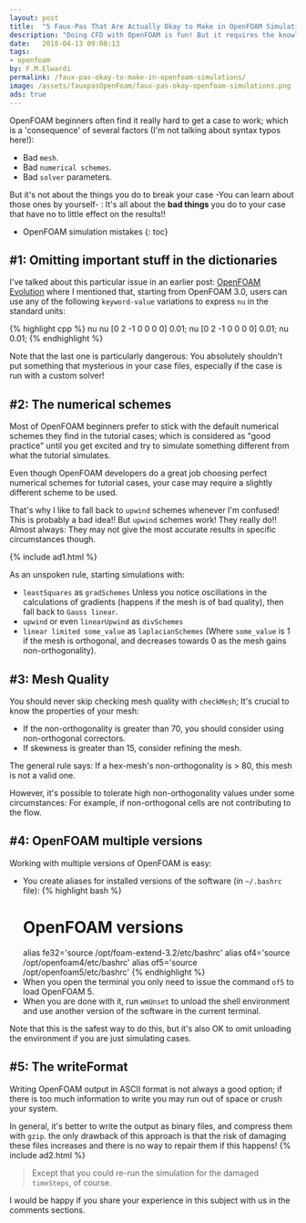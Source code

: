 ```yaml
---
layout: post
title:  "5 Faux-Pas That Are Actually Okay to Make in OpenFOAM Simulations"
description: "Doing CFD with OpenFOAM is fun! But it requires the knowledge of many general rules that cannot be breached; This article features some crimes that are actually Okay to commit in the OpenFOAM world."
date:   2018-04-13 09:08:13
tags: 
- openfoam
by: F.M.Elwardi
permalink: /faux-pas-okay-to-make-in-openfoam-simulations/
image: /assets/fauxpasOpenFoam/faux-pas-okay-openfoam-simulations.png
ads: true
---
```


OpenFOAM beginners often find it really hard to get a case to work; which is a
'consequence' of several factors (I'm not talking about syntax typos here!):

* Bad `mesh`.
* Bad `numerical schemes`.
* Bad `solver` parameters.

But it's not about the things you do to break your case -You can learn about
those ones by yourself- : It's all about the **bad things** you do to your case
that have no to little effect on the results!!
<!--more-->


* OpenFOAM simulation mistakes
{: toc}

## #1: Omitting important stuff in the dictionaries

I've talked about this particular issue in an earlier post: 
[OpenFOAM Evolution](/openfoam-evolution/) where I
mentioned that, starting from OpenFOAM 3.0, users can use any of the following
`keyword-value` variations to express `nu` in the standard units:
 
{% highlight cpp %}
nu              nu [0 2 -1 0 0 0 0] 0.01;
nu              [0 2 -1 0 0 0 0] 0.01;
nu              0.01;
{% endhighlight %}

Note that the last one is particularly dangerous: You absolutely shouldn't put
something that mysterious in your case files, especially if the case is run
with a custom solver! 


## #2: The numerical schemes

Most of OpenFOAM beginners prefer to stick with the default numerical
schemes they find in the tutorial cases; which is considered as "good practice"
until you get excited and try to simulate something different from what the
tutorial simulates.

Even though OpenFOAM developers do a great job choosing perfect numerical
schemes for tutorial cases, your case may require a slightly different scheme to
be used.


That's why I like to fall back to `upwind` schemes whenever I'm confused! This
is probably a bad idea!! But `upwind` schemes work! They really do!! Almost
always: They may not give the most accurate results in specific circumstances though.

{% include ad1.html %}

As an unspoken rule, starting simulations with:
* `leastSquares` as `gradSchemes` Unless you notice oscillations in the
  calculations of gradients (happens if the mesh is of bad quality), then fall
  back to `Gauss linear`.
* `upwind` or even `linearUpwind` as `divSchemes`
* `linear limited some_value` as `laplacianSchemes` (Where `some_value` is 1 if
  the mesh is orthogonal, and decreases towards 0 as the mesh gains
  non-orthogonality).

## #3: Mesh Quality

You should never skip checking mesh quality with `checkMesh`; It's crucial to
know the properties of your mesh:

* If the non-orthogonality is greater than 70, you should consider using non-orthogonal
  correctors.
* If skewness is greater than 15, consider refining the mesh.

The general rule says: If a hex-mesh's non-orthogonality is > 80, this mesh is not a
valid one.

However, it's possible to tolerate high non-orthogonality values under some
circumstances: For example, if non-orthogonal cells are not contributing to the
flow.

## #4: OpenFOAM multiple versions

Working with multiple versions of OpenFOAM is easy:

* You create aliases for installed versions of the software (in `~/.bashrc`
   file):
   {% highlight bash %}
   # OpenFOAM versions
   alias fe32='source /opt/foam-extend-3.2/etc/bashrc'
   alias of4='source /opt/openfoam4/etc/bashrc'
   alias of5='source /opt/openfoam5/etc/bashrc'
   {% endhighlight %}
* When you open the terminal you only need to issue the command `of5` to load
   OpenFOAM 5.
* When you are done with it, run `wmUnset` to unload the shell environment and
   use another version of the software in the current terminal.

Note that this is the safest way to do this, but it's also OK to omit unloading
the environment if you are just simulating cases.


## #5: The writeFormat

Writing OpenFOAM output in ASCII format is not always a good option; if there is
too much information to write you may run out of space or crush your system.


In general, it's better to write the output as binary files, and compress them
with `gzip`. the only drawback of this approach is that the risk of damaging
these files increases and there is no way to repair them if this happens!
{% include ad2.html %}

> Except that you could re-run the simulation for the damaged `timeSteps`, of
> course.

I would be happy if you share your experience in this subject with us in the
comments sections.
